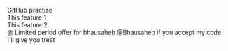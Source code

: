GitHub practise <br>
This feature 1 <br>
This feature 2 <br>
@ Limited period offer for bhausaheb
@Bhausaheb if you accept my code I'll give you treat